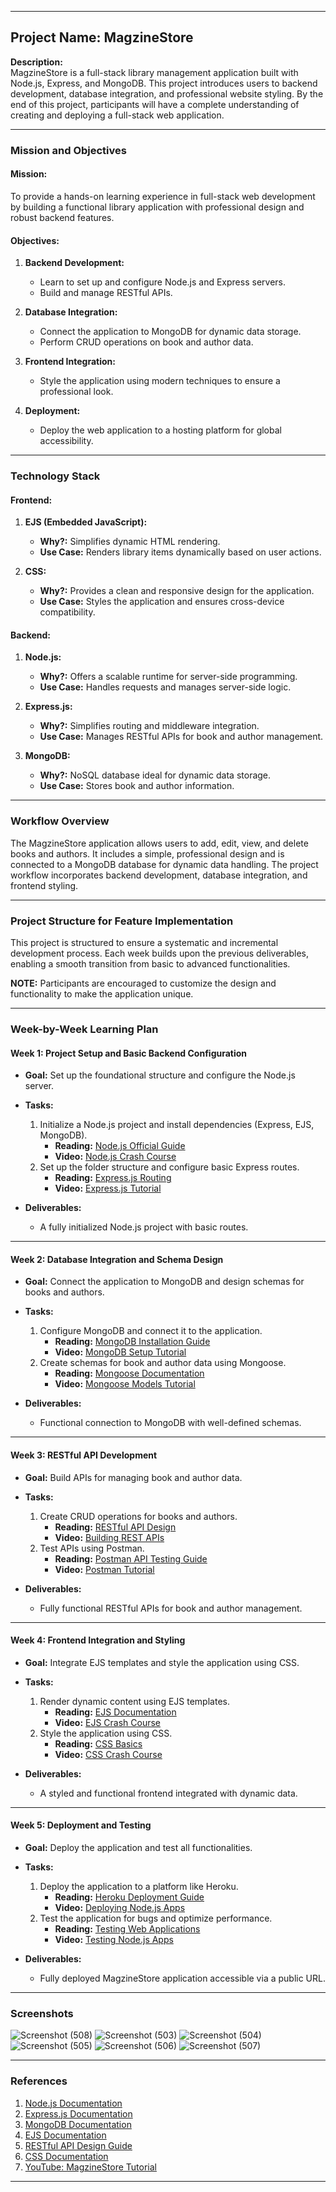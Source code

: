 
---

## **Project Name:** MagzineStore  

**Description:**  
MagzineStore is a full-stack library management application built with Node.js, Express, and MongoDB. This project introduces users to backend development, database integration, and professional website styling. By the end of this project, participants will have a complete understanding of creating and deploying a full-stack web application.  

---

### **Mission and Objectives**  

#### **Mission:**  
To provide a hands-on learning experience in full-stack web development by building a functional library application with professional design and robust backend features.  

#### **Objectives:**  
1. **Backend Development:**  
   - Learn to set up and configure Node.js and Express servers.  
   - Build and manage RESTful APIs.  

2. **Database Integration:**  
   - Connect the application to MongoDB for dynamic data storage.  
   - Perform CRUD operations on book and author data.  

3. **Frontend Integration:**  
   - Style the application using modern techniques to ensure a professional look.  

4. **Deployment:**  
   - Deploy the web application to a hosting platform for global accessibility.  

---

### **Technology Stack**

#### **Frontend:**  
1. **EJS (Embedded JavaScript):**  
   - **Why?:** Simplifies dynamic HTML rendering.  
   - **Use Case:** Renders library items dynamically based on user actions.  

2. **CSS:**  
   - **Why?:** Provides a clean and responsive design for the application.  
   - **Use Case:** Styles the application and ensures cross-device compatibility.  

#### **Backend:**  
1. **Node.js:**  
   - **Why?:** Offers a scalable runtime for server-side programming.  
   - **Use Case:** Handles requests and manages server-side logic.  

2. **Express.js:**  
   - **Why?:** Simplifies routing and middleware integration.  
   - **Use Case:** Manages RESTful APIs for book and author management.  

3. **MongoDB:**  
   - **Why?:** NoSQL database ideal for dynamic data storage.  
   - **Use Case:** Stores book and author information.  

---

### **Workflow Overview**  
The MagzineStore application allows users to add, edit, view, and delete books and authors. It includes a simple, professional design and is connected to a MongoDB database for dynamic data handling. The project workflow incorporates backend development, database integration, and frontend styling.   

---

### **Project Structure for Feature Implementation**  
This project is structured to ensure a systematic and incremental development process. Each week builds upon the previous deliverables, enabling a smooth transition from basic to advanced functionalities.  

**NOTE:** Participants are encouraged to customize the design and functionality to make the application unique.

---

### **Week-by-Week Learning Plan**

#### **Week 1: Project Setup and Basic Backend Configuration**  
- **Goal:** Set up the foundational structure and configure the Node.js server.  

- **Tasks:**  
  1. Initialize a Node.js project and install dependencies (Express, EJS, MongoDB).  
     - **Reading:** [Node.js Official Guide](https://nodejs.dev/en/learn/)  
     - **Video:** [Node.js Crash Course](https://www.youtube.com/watch?v=fBNz5xF-Kx4)  
  2. Set up the folder structure and configure basic Express routes.  
     - **Reading:** [Express.js Routing](https://expressjs.com/en/guide/routing.html)  
     - **Video:** [Express.js Tutorial](https://www.youtube.com/watch?v=L72fhGm1tfE)  

- **Deliverables:**  
  - A fully initialized Node.js project with basic routes.  

---

#### **Week 2: Database Integration and Schema Design**  
- **Goal:** Connect the application to MongoDB and design schemas for books and authors.  

- **Tasks:**  
  1. Configure MongoDB and connect it to the application.  
     - **Reading:** [MongoDB Installation Guide](https://www.mongodb.com/docs/manual/installation/)  
     - **Video:** [MongoDB Setup Tutorial](https://www.youtube.com/watch?v=J6mDkcqU_ZE&t=203s)  
  2. Create schemas for book and author data using Mongoose.  
     - **Reading:** [Mongoose Documentation](https://mongoosejs.com/docs/)  
     - **Video:** [Mongoose Models Tutorial](https://www.youtube.com/watch?v=DZBGEVgL2eE)  

- **Deliverables:**  
  - Functional connection to MongoDB with well-defined schemas.  

---

#### **Week 3: RESTful API Development**  
- **Goal:** Build APIs for managing book and author data.  

- **Tasks:**  
  1. Create CRUD operations for books and authors.  
     - **Reading:** [RESTful API Design](https://restfulapi.net/)  
     - **Video:** [Building REST APIs](https://www.youtube.com/watch?v=pKd0Rpw7O48)  
  2. Test APIs using Postman.  
     - **Reading:** [Postman API Testing Guide](https://learning.postman.com/docs/getting-started/introduction/)  
     - **Video:** [Postman Tutorial](https://www.youtube.com/watch?v=VywxIQ2ZXw4)  

- **Deliverables:**  
  - Fully functional RESTful APIs for book and author management.  

---

#### **Week 4: Frontend Integration and Styling**  
- **Goal:** Integrate EJS templates and style the application using CSS.  

- **Tasks:**  
  1. Render dynamic content using EJS templates.  
     - **Reading:** [EJS Documentation](https://ejs.co/#docs)  
     - **Video:** [EJS Crash Course](https://www.youtube.com/watch?v=Kah88N8W5rs)  
  2. Style the application using CSS.  
     - **Reading:** [CSS Basics](https://www.w3schools.com/css/)  
     - **Video:** [CSS Crash Course](https://www.youtube.com/watch?v=yfoY53QXEnI)  

- **Deliverables:**  
  - A styled and functional frontend integrated with dynamic data.  

---

#### **Week 5: Deployment and Testing**  
- **Goal:** Deploy the application and test all functionalities.  

- **Tasks:**  
  1. Deploy the application to a platform like Heroku.  
     - **Reading:** [Heroku Deployment Guide](https://devcenter.heroku.com/articles/deploying-nodejs)  
     - **Video:** [Deploying Node.js Apps](https://www.youtube.com/watch?v=IeM1PGqmJT4)  
  2. Test the application for bugs and optimize performance.  
     - **Reading:** [Testing Web Applications](https://testing-library.com/docs/)  
     - **Video:** [Testing Node.js Apps](https://www.youtube.com/watch?v=FKnzS_icp20)  

- **Deliverables:**  
  - Fully deployed MagzineStore application accessible via a public URL.  

---

### **Screenshots**  

![Screenshot (508)](https://github.com/user-attachments/assets/3bb93aec-a354-46b5-bcdc-efe301eafafe)
![Screenshot (503)](https://github.com/user-attachments/assets/c9dfd464-2a5a-4c2a-8f70-d12447c5e47d)
![Screenshot (504)](https://github.com/user-attachments/assets/1ae4adaf-5014-45c7-bb4e-b640e7d71ff4)
![Screenshot (505)](https://github.com/user-attachments/assets/175f5dc1-3b7c-4f98-9ec3-6776a1dd2697)
![Screenshot (506)](https://github.com/user-attachments/assets/941a896a-0bf8-4da6-8a8b-1e41c42e45c5)
![Screenshot (507)](https://github.com/user-attachments/assets/8e3a09a6-a3e1-4d6a-b237-c727f5637b4c)

---

### **References**  
1. [Node.js Documentation](https://nodejs.org/en/docs/)  
2. [Express.js Documentation](https://expressjs.com/en/starter/installing.html)  
3. [MongoDB Documentation](https://www.mongodb.com/docs/manual/)  
4. [EJS Documentation](https://ejs.co/#docs)  
5. [RESTful API Design Guide](https://restfulapi.net/)  
6. [CSS Documentation](https://www.w3schools.com/css/)  
7. [YouTube: MagzineStore Tutorial](https://www.youtube.com/watch?v=XlvsJLer_No&list=PLZlA0Gpn_vH8jbFkBjOuFjhxANC63OmXM&index=1)  

--- 
